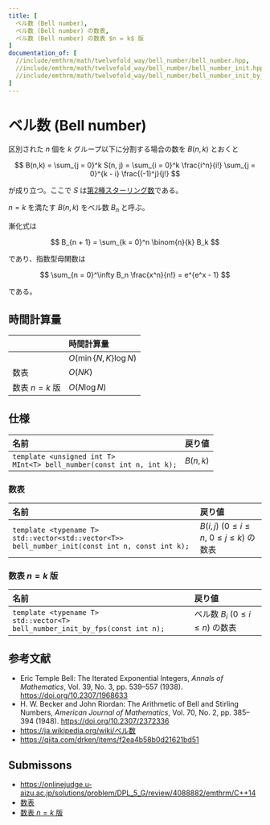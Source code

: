 ```yaml
---
title: [
  ベル数 (Bell number),
  ベル数 (Bell number) の数表,
  ベル数 (Bell number) の数表 $n = k$ 版
]
documentation_of: [
  //include/emthrm/math/twelvefold_way/bell_number/bell_number.hpp,
  //include/emthrm/math/twelvefold_way/bell_number/bell_number_init.hpp,
  //include/emthrm/math/twelvefold_way/bell_number/bell_number_init_by_fps.hpp
]
---
```


# ベル数 (Bell number)

区別された $n$ 個を $k$ グループ以下に分割する場合の数を $B(n, k)$ とおくと

$$
  B(n,k) = \sum_{j = 0}^k S(n, j) = \sum_{i = 0}^k \frac{i^n}{i!} \sum_{j = 0}^{k - i} \frac{(-1)^j}{j!}
$$

が成り立つ。ここで $S$ は[第2種スターリング数](../stirling_number/stirling_number.md)である。

$n = k$ を満たす $B(n, k)$ をベル数 $B_n$ と呼ぶ。

漸化式は

$$
  B_{n + 1} = \sum_{k = 0}^n \binom{n}{k} B_k
$$

であり、指数型母関数は

$$
  \sum_{n = 0}^\infty B_n \frac{x^n}{n!} = e^{e^x - 1}
$$

である。


## 時間計算量

||時間計算量|
|:--|:--|
||$O(\min \lbrace N, K \rbrace \log{N})$|
|数表|$O(NK)$|
|数表 $n = k$ 版|$O(N\log{N})$|


## 仕様

|名前|戻り値|
|:--|:--|
|`template <unsigned int T>`<br>`MInt<T> bell_number(const int n, int k);`|$B(n, k)$|


### 数表

|名前|戻り値|
|:--|:--|
|`template <typename T>`<br>`std::vector<std::vector<T>> bell_number_init(const int n, const int k);`|$B(i, j)$ ($0 \leq i \leq n,\ 0 \leq j \leq k$) の数表|


### 数表 $n = k$ 版

|名前|戻り値|
|:--|:--|
|`template <typename T>`<br>`std::vector<T> bell_number_init_by_fps(const int n);`|ベル数 $B_i$ ($0 \leq i \leq n$) の数表|


## 参考文献

- Eric Temple Bell: The Iterated Exponential Integers, *Annals of Mathematics*, Vol. 39, No. 3, pp. 539–557 (1938). https://doi.org/10.2307/1968633
- H. W. Becker and John Riordan: The Arithmetic of Bell and Stirling Numbers, *American Journal of Mathematics*, Vol. 70, No. 2, pp. 385–394 (1948). https://doi.org/10.2307/2372336
- https://ja.wikipedia.org/wiki/ベル数
- https://qiita.com/drken/items/f2ea4b58b0d21621bd51


## Submissons

- https://onlinejudge.u-aizu.ac.jp/solutions/problem/DPL_5_G/review/4088882/emthrm/C++14
- [数表](https://onlinejudge.u-aizu.ac.jp/solutions/problem/DPL_5_G/review/4088892/emthrm/C++14)
- [数表 $n = k$ 版](https://judge.yosupo.jp/submission/249770)
